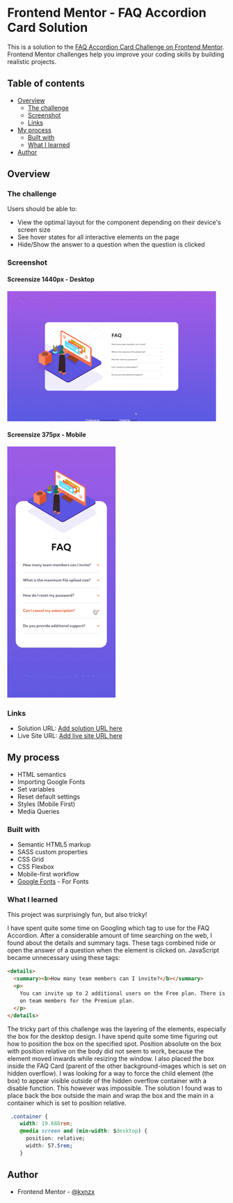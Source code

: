 # Frontend Mentor - FAQ Accordion Card Solution

This is a solution to the [FAQ Accordion Card Challenge on Frontend Mentor](https://www.frontendmentor.io/challenges/faq-accordion-card-XlyjD0Oam). Frontend Mentor challenges help you improve your coding skills by building realistic projects.

## Table of contents

- [Overview](#overview)
  - [The challenge](#the-challenge)
  - [Screenshot](#screenshot)
  - [Links](#links)
- [My process](#my-process)
  - [Built with](#built-with)
  - [What I learned](#what-i-learned)
- [Author](#author)

## Overview

### The challenge

Users should be able to:

- View the optimal layout for the component depending on their device's screen size
- See hover states for all interactive elements on the page
- Hide/Show the answer to a question when the question is clicked

### Screenshot

#### Screensize 1440px - Desktop

![Desktop](images/Desktop.gif)

#### Screensize 375px - Mobile

![Mobile](images/Mobile.gif)

### Links

- Solution URL: [Add solution URL here](https://your-solution-url.com)
- Live Site URL: [Add live site URL here](https://your-live-site-url.com)

## My process

- HTML semantics
- Importing Google Fonts
- Set variables
- Reset default settings
- Styles (Mobile First)
- Media Queries

### Built with

- Semantic HTML5 markup
- SASS custom properties
- CSS Grid
- CSS Flexbox
- Mobile-first workflow
- [Google Fonts](https://fonts.google.com/) - For Fonts

### What I learned

This project was surprisingly fun, but also tricky!

I have spent quite some time on Googling which tag to use for the FAQ Accordion. After a considerable amount of time searching on the web, I found about the details and summary tags. These tags combined hide or open the answer of a question when the element is clicked on. JavaScript became unnecessary using these tags:

```html
<details>
  <summary><b>How many team members can I invite?</b></summary>
  <p>
    You can invite up to 2 additional users on the Free plan. There is no limit
    on team members for the Premium plan.
  </p>
</details>
```

The tricky part of this challenge was the layering of the elements, especially the box for the desktop design. I have spend quite some time figuring out how to position the box on the specified spot. Position absolute on the box with position relative on the body did not seem to work, because the element moved inwards while resizing the window. I also placed the box inside the FAQ Card (parent of the other background-images which is set on hidden overflow). I was looking for a way to force the child element (the box) to appear visible outside of the hidden overflow container with a disable function. This however was impossible. The solution I found was to place back the box outside the main and wrap the box and the main in a container which is set to position relative.

```css
 .container {
    width: 19.688rem;
    @media screen and (min-width: $desktop) {
      position: relative;
      width: 57.5rem;
    }
```

## Author

- Frontend Mentor - [@kxnzx](https://www.frontendmentor.io/profile/kxnzx)
